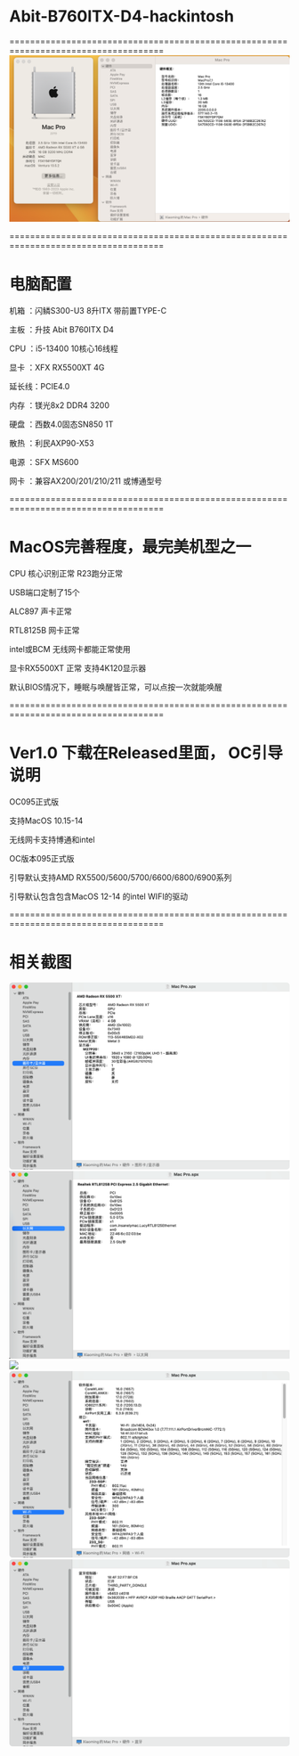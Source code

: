 # Abit-B760ITX-D4-hackintosh
====================================================================================
![](https://github.com/Xmingbai/Abit-B760ITX-D4-hackintosh/blob/main/%E5%85%B3%E4%BA%8E%E6%9C%AC%E6%9C%BA.png)

====================================================================================
# 电脑配置

机箱	：闪鳞S300-U3 8升ITX 带前置TYPE-C

主板	：升技 Abit B760ITX D4

CPU	：i5-13400 10核心16线程

显卡	：XFX RX5500XT 4G

延长线：PCIE4.0

内存	：镁光8x2 DDR4 3200 

硬盘	：西数4.0固态SN850 1T

散热 ：利民AXP90-X53

电源	：SFX MS600

网卡	：兼容AX200/201/210/211 或博通型号

====================================================================================
# MacOS完善程度，最完美机型之一

CPU 核心识别正常 R23跑分正常

USB端口定制了15个

ALC897 声卡正常

RTL8125B 网卡正常

intel或BCM 无线网卡都能正常使用

显卡RX5500XT 正常 支持4K120显示器

默认BIOS情况下，睡眠与唤醒皆正常，可以点按一次就能唤醒

====================================================================================
# Ver1.0 下载在Released里面， OC引导说明 

OC095正式版

支持MacOS 10.15-14

无线网卡支持博通和intel

OC版本095正式版

引导默认支持AMD RX5500/5600/5700/6600/6800/6900系列

引导默认包含包含MacOS 12-14 的intel WIFI的驱动

====================================================================================

# 相关截图

![](https://github.com/Xmingbai/Abit-B760ITX-D4-hackintosh/blob/main/%E6%98%BE%E5%8D%A1.png)
![](https://github.com/Xmingbai/Abit-B760ITX-D4-hackintosh/blob/main/2.5G.png)
![](https://github.com/Xmingbai/Abit-B760ITX-D4-hackintosh/blob/main/声卡.png)
![](https://github.com/Xmingbai/Abit-B760ITX-D4-hackintosh/blob/main/WIFI.png)
![](https://github.com/Xmingbai/Abit-B760ITX-D4-hackintosh/blob/main/BT.png)
